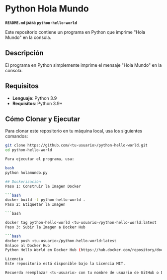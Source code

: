 # **Python Hola Mundo**

**`README.md` para `python-hello-world`**

Este repositorio contiene un programa en Python que imprime "Hola Mundo" en la consola.

## Descripción

El programa en Python simplemente imprime el mensaje "Hola Mundo" en la consola.

## Requisitos

- **Lenguaje**: Python 3.9
- **Requisitos**: Python 3.9+

## Cómo Clonar y Ejecutar

Para clonar este repositorio en tu máquina local, usa los siguientes comandos:

```bash
git clone https://github.com/<tu-usuario>/python-hello-world.git
cd python-hello-world

Para ejecutar el programa, usa:

bash
python holamundo.py

## Dockerización
Paso 1: Construir la Imagen Docker

```bash
docker build -t python-hello-world .
Paso 2: Etiquetar la Imagen

```bash

docker tag python-hello-world <tu-usuario>/python-hello-world:latest
Paso 3: Subir la Imagen a Docker Hub

```bash
docker push <tu-usuario>/python-hello-world:latest
Enlace al Docker Hub
Python Hello World en Docker Hub (https://hub.docker.com/repository/docker/<tu-usuario>/python-hello-world/general)

Licencia
Este repositorio está disponible bajo la Licencia MIT.

Recuerda reemplazar <tu-usuario> con tu nombre de usuario de GitHub o Docker Hub. Este archivo README.md proporciona todos los pasos e información necesaria para clonar, ejecutar y dockerizar el proyecto.